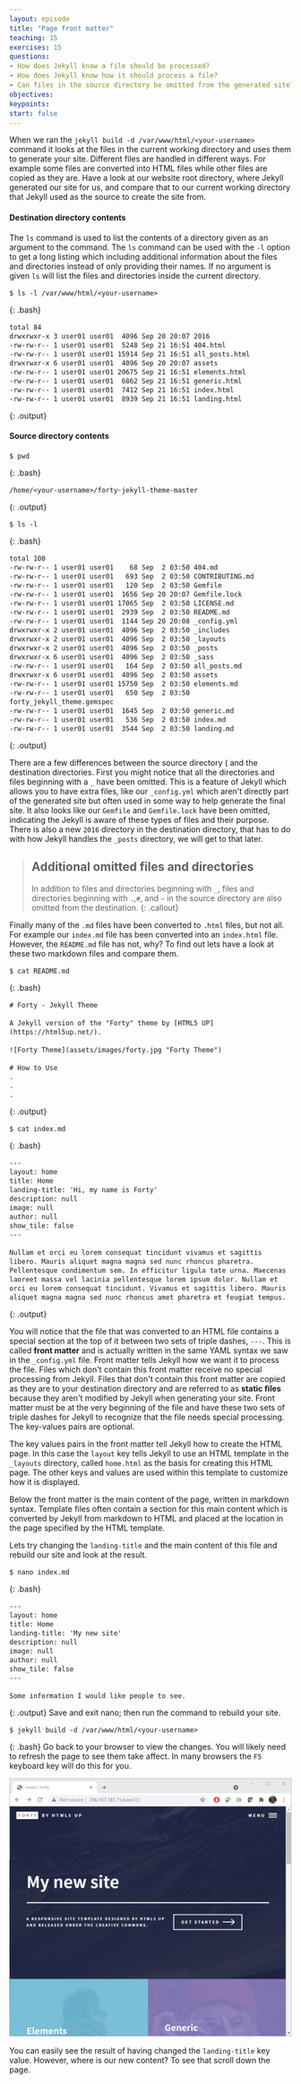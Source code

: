 ```yaml
---
layout: episode
title: "Page front matter"
teaching: 15
exercises: 15
questions:
- How does Jekyll know a file should be processed?
- How does Jekyll know how it should process a file?
- Can files in the source directory be omitted from the generated site?
objectives:
keypoints:
start: false
---
```


When we ran the `jekyll build -d /var/www/html/<your-username>` command it looks at the files in the current working directory and uses them to generate your site. Different files are handled in different ways. For example some files are converted into HTML files while other files are copied as they are. Have a look at our website root directory, where Jekyll generated our site for us, and compare that to our current working directory that Jekyll used as the source to create the site from.

#### Destination directory contents
The `ls` command is used to list the contents of a directory given as an argument to the command. The `ls` command can be used with the `-l` option to get a long listing which including additional information about the files and directories instead of only providing their names. If no argument is given `ls` will list the files and directories inside the current directory.

~~~
$ ls -l /var/www/html/<your-username>
~~~
{: .bash}
~~~
total 84
drwxrwxr-x 3 user01 user01  4096 Sep 20 20:07 2016
-rw-rw-r-- 1 user01 user01  5248 Sep 21 16:51 404.html
-rw-rw-r-- 1 user01 user01 15914 Sep 21 16:51 all_posts.html
drwxrwxr-x 6 user01 user01  4096 Sep 20 20:07 assets
-rw-rw-r-- 1 user01 user01 20675 Sep 21 16:51 elements.html
-rw-rw-r-- 1 user01 user01  6862 Sep 21 16:51 generic.html
-rw-rw-r-- 1 user01 user01  7412 Sep 21 16:51 index.html
-rw-rw-r-- 1 user01 user01  8939 Sep 21 16:51 landing.html
~~~
{: .output}

#### Source directory contents
~~~
$ pwd
~~~
{: .bash}
~~~
/home/<your-username>/forty-jekyll-theme-master
~~~
{: .output}
~~~
$ ls -l
~~~
{: .bash}
~~~
total 100
-rw-rw-r-- 1 user01 user01    68 Sep  2 03:50 404.md
-rw-rw-r-- 1 user01 user01   693 Sep  2 03:50 CONTRIBUTING.md
-rw-rw-r-- 1 user01 user01   120 Sep  2 03:50 Gemfile
-rw-rw-r-- 1 user01 user01  1656 Sep 20 20:07 Gemfile.lock
-rw-rw-r-- 1 user01 user01 17065 Sep  2 03:50 LICENSE.md
-rw-rw-r-- 1 user01 user01  2939 Sep  2 03:50 README.md
-rw-rw-r-- 1 user01 user01  1144 Sep 20 20:08 _config.yml
drwxrwxr-x 2 user01 user01  4096 Sep  2 03:50 _includes
drwxrwxr-x 2 user01 user01  4096 Sep  2 03:50 _layouts
drwxrwxr-x 2 user01 user01  4096 Sep  2 03:50 _posts
drwxrwxr-x 6 user01 user01  4096 Sep  2 03:50 _sass
-rw-rw-r-- 1 user01 user01   164 Sep  2 03:50 all_posts.md
drwxrwxr-x 6 user01 user01  4096 Sep  2 03:50 assets
-rw-rw-r-- 1 user01 user01 15750 Sep  2 03:50 elements.md
-rw-rw-r-- 1 user01 user01   650 Sep  2 03:50 forty_jekyll_theme.gemspec
-rw-rw-r-- 1 user01 user01  1645 Sep  2 03:50 generic.md
-rw-rw-r-- 1 user01 user01   536 Sep  2 03:50 index.md
-rw-rw-r-- 1 user01 user01  3544 Sep  2 03:50 landing.md
~~~
{: .output}

There are a few differences between the source directory ( and the destination directories. First you might notice that all the directories and files beginning with a `_` have been omitted. This is a feature of Jekyll which allows you to have extra files, like our `_config.yml` which aren't directly part of the generated site but often used in some way to help generate the final site. It also looks like our `Gemfile` and `Gemfile.lock` have been omitted, indicating the Jekyll is aware of these types of files and their purpose. There is also a new `2016` directory in the destination directory, that has to do with how Jekyll handles the `_posts` directory, we will get to that later.

> ## Additional omitted files and directories
> In addition to files and directories beginning with `_`, files and directories beginning with `.`,`#`, and `~` in the source directory are also omitted from the destination.
{: .callout}

Finally many of the `.md` files have been converted to `.html` files, but not all. For example our `index.md` file has been converted into an `index.html` file. However, the `README.md` file has not, why? To find out lets have a look at these two markdown files and compare them.

~~~
$ cat README.md
~~~
{: .bash}
~~~
# Forty - Jekyll Theme

A Jekyll version of the "Forty" theme by [HTML5 UP](https://html5up.net/).

![Forty Theme](assets/images/forty.jpg "Forty Theme")

# How to Use
.
.
.
~~~
{: .output}
~~~
$ cat index.md
~~~
{: .bash}
~~~
---
layout: home
title: Home
landing-title: 'Hi, my name is Forty'
description: null
image: null
author: null
show_tile: false
---

Nullam et orci eu lorem consequat tincidunt vivamus et sagittis libero. Mauris aliquet magna magna sed nunc rhoncus pharetra. Pellentesque condimentum sem. In efficitur ligula tate urna. Maecenas laoreet massa vel lacinia pellentesque lorem ipsum dolor. Nullam et orci eu lorem consequat tincidunt. Vivamus et sagittis libero. Mauris aliquet magna magna sed nunc rhoncus amet pharetra et feugiat tempus.

~~~
{: .output}

You will notice that the file that was converted to an HTML file contains a special section at the top of it between two sets of triple dashes, `---`. This is called **front matter** and is actually written in the same YAML syntax we saw in the `_config.yml` file. Front matter tells Jekyll how we want it to process the file. Files which don't contain this front matter receive no special processing from Jekyll. Files that don't contain this front matter are copied as they are to your destination directory and are referred to as **static files** because they aren't modified by Jekyll when generating your site. Front matter must be at the very beginning of the file and have these two sets of triple dashes for Jekyll to recognize that the file needs special processing. The key-values pairs are optional.

The key values pairs in the front matter tell Jekyll how to create the HTML page. In this case the `layout` key tells Jekyll to use an HTML template in the `_layouts` directory, called `home.html` as the basis for creating this HTML page. The other keys and values are used within this template to customize how it is displayed.

Below the front matter is the main content of the page, written in markdown syntax. Template files often contain a section for this main content which is converted by Jekyll from markdown to HTML and placed at the location in the page specified by the HTML template.

Lets try changing the `landing-title` and the main content of this file and rebuild our site and look at the result.
~~~
$ nano index.md
~~~
{: .bash}
~~~
---
layout: home
title: Home
landing-title: 'My new site'
description: null
image: null
author: null
show_tile: false
---

Some information I would like people to see.
~~~
{: .output}
Save and exit nano; then run the command to rebuild your site.
~~~
$ jekyll build -d /var/www/html/<your-username>
~~~
{: .bash}
Go back to your browser to view the changes. You will likely need to refresh the page to see them take affect. In many browsers the `F5` keyboard key will do this for you.

![First Jekyll site modified](../fig/first_jekyll_site_modified.png)

You can easily see the result of having changed the `landing-title` key value. However, where is our new content? To see that scroll down the page.

